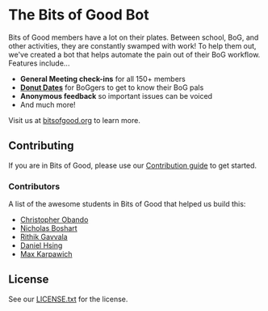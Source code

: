 # The Bits of Good Bot

Bits of Good members have a lot on their plates. Between school, BoG, and other activities, they are constantly swamped with work! To help them out, we've created a bot that helps automate the pain out of their BoG workflow. Features include...

- **General Meeting check-ins** for all 150+ members
- **[Donut Dates](https://www.donut.com/pairing/)** for BoGgers to get to know their BoG pals
- **Anonymous feedback** so important issues can be voiced
- And much more!

Visit us at [bitsofgood.org](https://bitsofgood.org) to learn more.

## Contributing

If you are in Bits of Good, please use our [Contribution guide](https://github.com/GTBitsOfGood/bog-bot/blob/master/CONTRIBUTING.md) to get started.

### Contributors

A list of the awesome students in Bits of Good that helped us build this:

- [Christopher Obando](https://github.com/chrisjobando)
- [Nicholas Boshart](https://github.com/nichabosh)
- [Rithik Gavvala](https://github.com/rithikgavvala)
- [Daniel Hsing](https://github.com/arthelon)
- [Max Karpawich](https://github.com/karpawich)

## License

See our [LICENSE.txt](https://github.com/GTBitsOfGood/bog-bot/blob/master/LICENSE.txt) for the license.